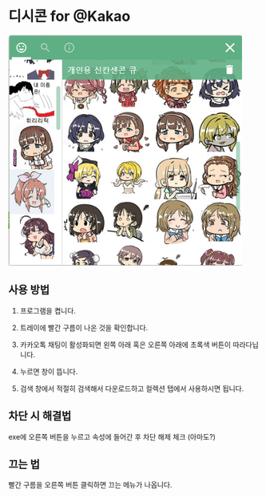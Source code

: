# 디시콘 for  @Kakao

![1](https://github.com/DevBako/Kakaocon/blob/master/image.png)

## 사용 방법

1. 프로그램을 켭니다.

2. 트레이에 빨간 구름이 나온 것을 확인합니다.

3. 카카오톡 채팅이 활성화되면 왼쪽 아래 혹은 오른쪽 아래에 초록색 버튼이 따라다닙니다.

4. 누르면 창이 뜹니다.

5. 검색 창에서 적절히 검색해서 다운로드하고 컬렉션 탭에서 사용하시면 됩니다.

## 차단 시 해결법

exe에 오른쪽 버튼을 누르고 속성에 들어간 후 차단 해제 체크 (아마도?)

## 끄는 법

빨간 구름을 오른쪽 버튼 클릭하면 끄는 메뉴가 나옵니다.
